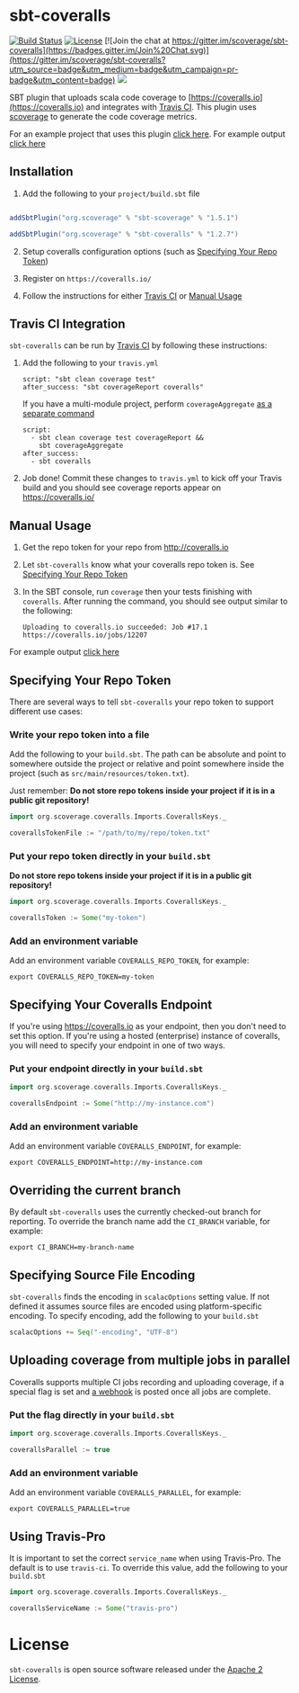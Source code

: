 # sbt-coveralls

[![Build Status](https://travis-ci.org/scoverage/sbt-coveralls.png?branch=master)](https://travis-ci.org/scoverage/sbt-coveralls)
[![License](http://img.shields.io/:license-Apache%202-blue.svg)](http://www.apache.org/licenses/LICENSE-2.0.txt)
[![Join the chat at https://gitter.im/scoverage/sbt-coveralls](https://badges.gitter.im/Join%20Chat.svg)](https://gitter.im/scoverage/sbt-coveralls?utm_source=badge&utm_medium=badge&utm_campaign=pr-badge&utm_content=badge)
[<img src="https://img.shields.io/maven-central/v/org.scoverage/sbt-coveralls.svg?label=latest%20release"/>](http://search.maven.org/#search%7Cga%7C1%7Ca%3A%22sbt-coveralls%22)

SBT plugin that uploads scala code coverage to [https://coveralls.io](https://coveralls.io) and integrates with [Travis CI](#travis-ci-integration). This plugin uses [scoverage](https://github.com/scoverage/scalac-scoverage-plugin/) to generate the code coverage metrics.

For an example project that uses this plugin [click here](https://github.com/scoverage/sbt-scoverage-samples).
For example output [click here](https://coveralls.io/r/scoverage/scoverage-samples)

## Installation

1) Add the following to your `project/build.sbt` file

```scala

addSbtPlugin("org.scoverage" % "sbt-scoverage" % "1.5.1")

addSbtPlugin("org.scoverage" % "sbt-coveralls" % "1.2.7")
```

2) Setup coveralls configuration options (such as [Specifying Your Repo Token](#specifying-your-repo-token))

3) Register on `https://coveralls.io/`

4) Follow the instructions for either [Travis CI](#travis-ci-integration) or [Manual Usage](#manual-usage)

## Travis CI Integration

`sbt-coveralls` can be run by [Travis CI](https://docs.travis-ci.com/) by following these instructions:

1) Add the following to your `travis.yml`

       script: "sbt clean coverage test"
       after_success: "sbt coverageReport coveralls"

   If you have a multi-module project, perform `coverageAggregate`
   [as a separate command](https://github.com/scoverage/sbt-scoverage#multi-project-reports)

       script:
         - sbt clean coverage test coverageReport &&
           sbt coverageAggregate
       after_success:
         - sbt coveralls

2) Job done! Commit these changes to `travis.yml` to kick off your Travis build and you should see coverage reports appear on https://coveralls.io/

## Manual Usage

1)  Get the repo token for your repo from http://coveralls.io

1) Let `sbt-coveralls` know what your coveralls repo token is. See [Specifying Your Repo Token](#specifying-your-repo-token)

2) In the SBT console, run `coverage` then your tests finishing with `coveralls`. After running the command, you should see output similar to the following:

       Uploading to coveralls.io succeeded: Job #17.1
       https://coveralls.io/jobs/12207

For example output [click here](https://coveralls.io/builds/6727)

## Specifying Your Repo Token

There are several ways to tell `sbt-coveralls` your repo token to support different use cases:

### Write your repo token into a file

Add the following to your `build.sbt`. The path can be absolute and point to somewhere outside the project or relative and point somewhere inside the project (such as `src/main/resources/token.txt`).

Just remember: **Do not store repo tokens inside your project if it is in a public git repository!**

```scala
import org.scoverage.coveralls.Imports.CoverallsKeys._

coverallsTokenFile := "/path/to/my/repo/token.txt"
```

### Put your repo token directly in your `build.sbt`

**Do not store repo tokens inside your project if it is in a public git repository!**

```scala
import org.scoverage.coveralls.Imports.CoverallsKeys._

coverallsToken := Some("my-token")
```

### Add an environment variable

Add an environment variable `COVERALLS_REPO_TOKEN`, for example:

    export COVERALLS_REPO_TOKEN=my-token

## Specifying Your Coveralls Endpoint

If you're using https://coveralls.io as your endpoint, then you don't need to set this option. If you're using a hosted (enterprise) instance of coveralls, you will need to specify your endpoint in one of two ways.

### Put your endpoint directly in your `build.sbt`

```scala
import org.scoverage.coveralls.Imports.CoverallsKeys._

coverallsEndpoint := Some("http://my-instance.com")
```

### Add an environment variable

Add an environment variable `COVERALLS_ENDPOINT`, for example:

    export COVERALLS_ENDPOINT=http://my-instance.com

## Overriding the current branch

By default `sbt-coveralls` uses the currently checked-out branch for reporting. To override the branch name add the `CI_BRANCH` variable, for example:

    export CI_BRANCH=my-branch-name

## Specifying Source File Encoding

`sbt-coveralls` finds the encoding in `scalacOptions` setting value.
If not defined it assumes source files are encoded using platform-specific encoding.
To specify encoding, add the following to your `build.sbt`

```scala
scalacOptions += Seq("-encoding", "UTF-8")
```

## Uploading coverage from multiple jobs in parallel

Coveralls supports multiple CI jobs recording and uploading coverage, if a special flag is set and [a webhook](https://docs.coveralls.io/parallel-build-webhook) is posted once all jobs are complete.

### Put the flag directly in your `build.sbt`

``` scala
import org.scoverage.coveralls.Imports.CoverallsKeys._

coverallsParallel := true
```

### Add an environment variable

Add an environment variable `COVERALLS_PARALLEL`, for example:

    export COVERALLS_PARALLEL=true

## Using Travis-Pro

It is important to set the correct `service_name` when using Travis-Pro.  The default is to use `travis-ci`.  To override this value, add the following to your `build.sbt`

```scala
import org.scoverage.coveralls.Imports.CoverallsKeys._

coverallsServiceName := Some("travis-pro")
```

# License

`sbt-coveralls` is open source software released under the [Apache 2 License](http://www.apache.org/licenses/LICENSE-2.0).
